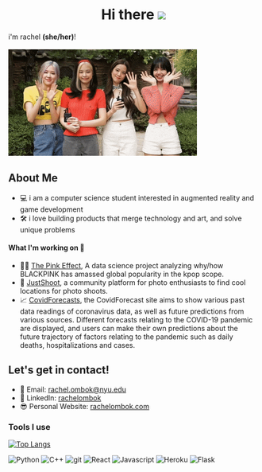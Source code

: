 
<h1 align='center'>Hi there <img src="https://media.giphy.com/media/hvRJCLFzcasrR4ia7z/giphy.gif" width="25px"></h1>

i'm rachel **(she/her)**!   
<br/>
![image](RelievedUncomfortableBoilweevil-max-1mb.gif)

<!--
**rachelombok/rachelombok** is a ✨ _special_ ✨ repository because its `README.md` (this file) appears on your GitHub profile.

Here are some ideas to get you started:

- 🔭 I’m currently working on ...
- 🌱 I’m currently learning ...
- 👯 I’m looking to collaborate on ...
- 🤔 I’m looking for help with ...
- 💬 Ask me about ...
- 📫 How to reach me: ...
- ⚡ Fun fact: ...
* 📷 Instagram: [rachelombok](https://instagram.com/rachelombok)


-->
## About Me
* 💻 i am a computer science student interested in augmented reality and game development
* 🛠 i love building products that merge technology and art, and solve unique problems

#### What I'm working on 🔭
* 🖤💗 [The Pink Effect](https://github.com/rachelombok/BlackpinkDSProject), A data science project analyzing why/how BLACKPINK has amassed global popularity in the kpop scope.
* 📸 [JustShoot](https://github.com/rachelombok/JustShoot), a community platform for photo enthusiasts to find cool locations for photo shoots.
* 📈 [CovidForecasts](https://www.covidforecasts.com), the CovidForecast site aims to show various past data readings of coronavirus data, as well as future predictions from various sources. Different forecasts relating to the COVID-19 pandemic are displayed, and users can make their own predictions about the future trajectory of factors relating to the pandemic such as daily deaths, hospitalizations and cases.

## Let's get in contact!
* 📧 Email: [rachel.ombok@nyu.edu](mailto:rachel.ombok@nyu.edu)
* 💼 LinkedIn: [rachelombok](https://linkedin.com/in/rachelombok)
* 😎 Personal Website: [rachelombok.com](https://www.rachelombok.com/)

### Tools I use

[![Top Langs](https://github-readme-stats.vercel.app/api/top-langs/?username=rachelombok&layout=compact)](https://github.com/anuraghazra/github-readme-stats)
  
<p>
<img alt="Python" src="https://img.shields.io/badge/-Python-blue?style=flat-square&logo=python&logoColor=white" />
  <img alt="C++" src="https://img.shields.io/badge/-C++-430098?style=flat-square&logo=c%2B%2B&logoColor=white" />
  <img alt="git" src="https://img.shields.io/badge/-Git-F05032?style=flat-square&logo=git&logoColor=white" />
  <img alt="React" src="https://img.shields.io/badge/-React-red?style=flat-square&logo=react&logoColor=white" />
  <img alt="Javascript" src="https://img.shields.io/badge/-Javascript-yellow?style=flat-square&logo=javascript&logoColor=white" />
  <img alt="Heroku" src="https://img.shields.io/badge/-Heroku-430098?style=flat-square&logo=heroku&logoColor=white" />
  <img alt="Flask" src="https://img.shields.io/badge/-Flask-gray?style=flat-square&logo=flask&logoColor=white" />
</p>
